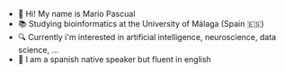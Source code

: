 - 👋 Hi! My name is Mario Pascual
- 📚 Studying bioinformatics at the University of Málaga (Spain 🇪🇸)
- 🔍 Currently i'm interested in artificial intelligence, neuroscience, data science, ...
- 👅 I am a spanish native speaker but fluent in english
